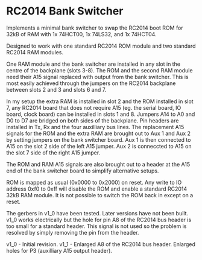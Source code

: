 # RC2014 Bank Switcher
Implements a minimal bank switcher to swap the RC2014 boot ROM for 32kB of RAM with 1x 74HCT00, 1x 74LS32, and 1x 74HCT04.

Designed to work with one standard RC2014 ROM module and two standard RC2014 RAM modules.

One RAM module and the bank switcher are installed in any slot in the centre of the backplane (slots 3-8). The ROM and the second RAM module need their A15 signal replaced with output from the bank switcher. This is most easily achieved through the jumpers on the RC2014 backplane between slots 2 and 3 and slots 6 and 7.

In my setup the extra RAM is installed in slot 2 and the ROM installed in slot 7, any RC2014 board that does not require A15 (eg. the serial board, IO board, clock board) can be installed in slots 1 and 8. Jumpers A14 to A0 and D0 to D7 are bridged on both sides of the backplane. Pin headers are installed in Tx, Rx and the four auxilliary bus lines. The replacement A15 signals for the ROM and the extra RAM are brought out to Aux 1 and Aux 2 by setting jumpers on the bank switcher board. Aux 1 is then connected to A15 on the slot 2 side of the left A15 jumper. Aux 2 is conneccted to A15 on the slot 7 side of the right A15 jumper.

The ROM and RAM A15 signals are also brought out to a header at the A15 end of the bank switcher board to simplify alternative setups.

ROM is mapped as usual (0x0000 to 0x2000) on reset. Any write to IO address 0xf0 to 0xff will disable the ROM and enable a standard RC2014 32kB RAM module. It is not possible to switch the ROM back in except on a reset.

The gerbers in v1_0 have been tested. Later versions have not been built. v1_0 works electrically but the hole for pin A8 of the RC2014 bus header is too small for a standard header. This signal is not used so the problem is resolved by simply removing the pin from the header.

v1_0 - Initial revision.
v1_1 - Enlarged A8 of the RC2014 bus header. Enlarged holes for P3 (auxilliary A15 output header).

